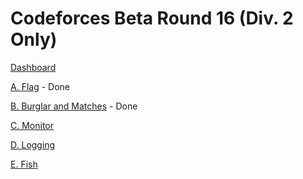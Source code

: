 # Codeforces Beta Round 16 (Div. 2 Only)

[Dashboard](https://codeforces.com/contest/16)

[A. Flag](https://codeforces.com/contest/16/problem/A) - Done

[B. Burglar and Matches](https://codeforces.com/contest/16/problem/B) - Done

[C. Monitor](https://codeforces.com/contest/16/problem/C)

[D. Logging](https://codeforces.com/contest/16/problem/D)

[E. Fish](https://codeforces.com/contest/16/problem/E)
